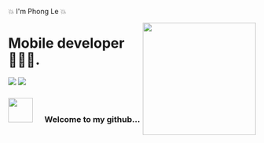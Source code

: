 💥 I'm Phong Le 💥

<img  width="230" align="right" style="max-width:100%;" src="https://miro.medium.com/max/2400/1*rpHtt5VicGT3T-mVJJ2jFw.gif"/>

# Mobile developer 👨🏻‍💻. 



<a href="https://www.facebook.com/phongcozyboy"><img src="https://img.shields.io/badge/Facebook-Phong%20Le-blue"/></a> <a href="mailto:hphongug0210@gmail.com"> <img src="https://img.shields.io/badge/Gmail-hphongug0210@gmail.com-red"/></a>

<h3> <a><img width="50" src="https://media.giphy.com/media/VgCDAzcKvsR6OM0uWg/giphy.gif" style="max-width:100%; margin-right: 20px"/> Welcome to my github...</a></h3>
